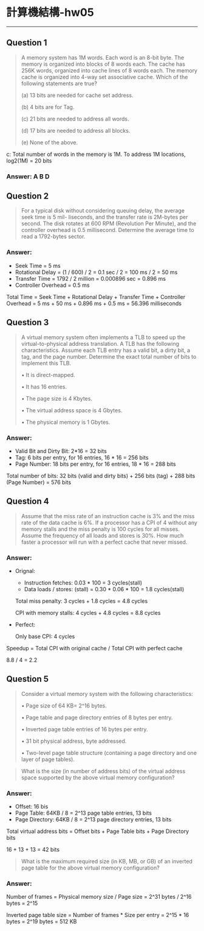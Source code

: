 # 計算機結構-hw05
---

## Question 1

> A memory system has 1M words. Each word is an 8-bit byte. The memory is organized into blocks of 8 words each. The cache has 256K words, organized into cache lines of 8 words each. The memory cache is organized into 4-way set associative cache. Which of the following statements are true?
>
> (a) 13 bits are needed for cache set address.
>
> (b) 4 bits are for Tag.
>
> (c) 21 bits are needed to address all words.
>
> (d) 17 bits are needed to address all blocks.
>
> (e) None of the above.

c: Total number of words in the memory is 1M. To address 1M locations, log2(1M) = 20 bits

### Answer: A B D

## Question 2

> For a typical disk without considering queuing delay, the average seek time is 5 mil- liseconds, and the transfer rate is 2M-bytes per second. The disk rotates at 600 RPM (Revolution Per Minute), and the controller overhead is 0.5 millisecond. Determine the average time to read a 1792-bytes sector.

### Answer:

* Seek Time = 5 ms
* Rotational Delay = (1 / 600) / 2 = 0.1 sec / 2 = 100 ms / 2 = 50 ms
* Transfer Time = 1792 / 2 million = 0.000896 sec = 0.896 ms
* Controller Overhead = 0.5 ms

Total Time = Seek Time + Rotational Delay + Transfer Time + Controller Overhead
= 5 ms + 50 ms + 0.896 ms + 0.5 ms
= 56.396 milliseconds

## Question 3
> A virtual memory system often implements a TLB to speed up the virtual-to-physical address translation. A TLB has the following characteristics. Assume each TLB entry has a valid bit, a dirty bit, a tag, and the page number. Determine the exact total number of bits to implement this TLB.
>
> • It is direct-mapped.
>
> • It has 16 entries.
>
> • The page size is 4 Kbytes.
>
> • The virtual address space is 4 Gbytes.
>
> • The physical memory is 1 Gbytes.

### Answer:

* Valid Bit and Dirty Bit: 2*16 = 32 bits
* Tag: 6 bits per entry, for 16 entries, 16 * 16 = 256 bits
* Page Number:  18 bits per entry, for 16 entries, 18 * 16 = 288 bits

Total number of bits:
32 bits (valid and dirty bits) + 256 bits (tag) + 288 bits (Page Number) = 576 bits

## Question 4
> Assume that the miss rate of an instruction cache is 3% and the miss rate of the data cache is 6%. If a processor has a CPI of 4 without any memory stalls and the miss penalty is 100 cycles for all misses. Assume the frequency of all loads and stores is 30%. How much faster a processor will run with a perfect cache that never missed.

### Answer:
* Orignal:
    * Instruction fetches:  0.03 * 100 = 3 cycles(stall)
    * Data loads / stores: (stall) = 0.30 * 0.06 * 100 = 1.8 cycles(stall)

    Total miss penalty: 3 cycles + 1.8 cycles = 4.8 cycles

     CPI with memory stalls: 4 cycles + 4.8 cycles = 8.8 cycles

* Perfect:

    Only base CPI: 4 cycles

Speedup = Total CPI with original cache / Total CPI with perfect cache

8.8 / 4 = 2.2

## Question 5

> Consider a virtual memory system with the following characteristics:
>
>    • Page size of 64 KB= 2^16 bytes.
>
>    • Page table and page directory entries of 8 bytes per entry.
>
>    • Inverted page table entries of 16 bytes per entry.
>
>    • 31 bit physical address, byte addressed.
>
>    • Two-level page table structure (containing a page directory and one layer of page tables).

> What is the size (in number of address bits) of the virtual address space supported by the above virtual memory configuration?

### Answer:

* Offset: 16 bis
* Page Table: 64KB / 8 = 2^13 page table entries, 13 bits
* Page Directory: 64KB / 8 = 2^13 page directory entries, 13 bits

Total virtual address bits = Offset bits + Page Table bits + Page Directory bits

16 + 13 + 13 = 42 bits

> What is the maximum required size (in KB, MB, or GB) of an inverted page table for the above virtual memory configuration?

### Answer:

Number of frames = Physical memory size / Page size
= 2^31 bytes / 2^16 bytes
= 2^15

Inverted page table size = Number of frames * Size per entry
= 2^15 * 16 bytes
= 2^19 bytes
= 512 KB